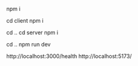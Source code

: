 npm i

cd client 
npm i

cd ..
cd server
npm i

cd ..
npm run dev

http://localhost:3000/health
http://localhost:5173/
